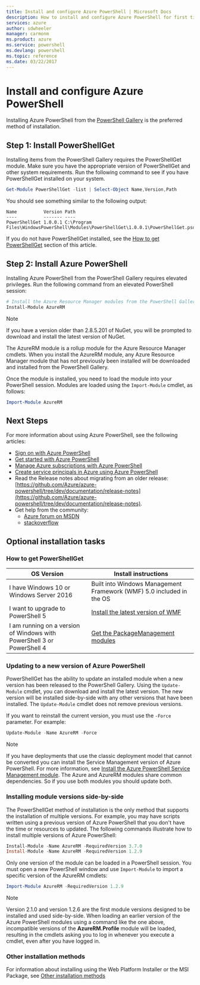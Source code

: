 ```yaml
---
title: Install and configure Azure PowerShell | Microsoft Docs
description: How to install and configure Azure PowerShell for first time use.
services: azure
author: sdwheeler
manager: carmonm
ms.product: azure
ms.service: powershell
ms.devlang: powershell
ms.topic: reference
ms.date: 03/22/2017
---
```


# Install and configure Azure PowerShell

Installing Azure PowerShell from the [PowerShell Gallery](https://www.powershellgallery.com/) is
the preferred method of installation.

## Step 1: Install PowerShellGet

Installing items from the PowerShell Gallery requires the PowerShellGet module. Make sure you have
the appropriate version of PowerShellGet and other system requirements. Run the following command
to see if you have PowerShellGet installed on your system.

```powershell
Get-Module PowerShellGet -list | Select-Object Name,Version,Path
```

You should see something similar to the following output:

```
Name          Version Path
----          ------- ----
PowerShellGet 1.0.0.1 C:\Program Files\WindowsPowerShell\Modules\PowerShellGet\1.0.0.1\PowerShellGet.psd1
```

If you do not have PowerShellGet installed, see the [How to get PowerShellGet](#how-to-get-powershellget)
section of this article.


## Step 2: Install Azure PowerShell

Installing Azure PowerShell from the PowerShell Gallery requires elevated privileges. Run the
following command from an elevated PowerShell session:

```powershell
# Install the Azure Resource Manager modules from the PowerShell Gallery
Install-Module AzureRM
```

> [!NOTE]
> If you have a version older than 2.8.5.201 of NuGet, you will be prompted to download and install
the latest version of NuGet.

The AzureRM module is a rollup module for the Azure Resource Manager cmdlets. When you install the
AzureRM module, any Azure Resource Manager module that has not previously been installed will be
downloaded and installed from the PowerShell Gallery.

Once the module is installed, you need to load the module into your PowerShell session. Modules are
loaded using the `Import-Module` cmdlet, as follows:

```powershell
Import-Module AzureRM
```

## Next Steps

For more information about using Azure PowerShell, see the following articles:

* [Sign on with Azure PowerShell](authenticate-azureps.md)
* [Get started with Azure PowerShell](get-started-azureps.md)
* [Manage Azure subscriptions with Azure PowerShell](manage-subscriptions-azureps.md)
* [Create service principals in Azure using Azure PowerShell](create-azure-service-principal-azureps.md)
* Read the Release notes about migrating from an older release:
  [https://github.com/Azure/azure-powershell/tree/dev/documentation/release-notes](https://github.com/Azure/azure-powershell/tree/dev/documentation/release-notes).
* Get help from the community:
  + [Azure forum on MSDN](http://go.microsoft.com/fwlink/p/?LinkId=320212)
  + [stackoverflow](http://go.microsoft.com/fwlink/?LinkId=320213)

## Optional installation tasks

### How to get PowerShellGet

|OS Version|Install instructions|
|---|---|
|I have Windows 10 or Windows Server 2016|Built into Windows Management Framework (WMF) 5.0 included in the OS|
|I want to upgrade to PowerShell 5|[Install the latest version of WMF](http://go.microsoft.com/fwlink/?LinkId=398175)|
|I am running on a version of Windows with PowerShell 3 or PowerShell 4|[Get the PackageManagement modules](http://go.microsoft.com/fwlink/?LinkID=746217)|

### Updating to a new version of Azure PowerShell

PowerShellGet has the ability to update an installed module when a new version has been released to
the PowerShell Gallery. Using the `Update-Module` cmdlet, you can download and install the latest
version. The new version will be installed side-by-side with any other versions that
have been installed. The `Update-Module` cmdlet does not remove previous versions.

If you want to reinstall the current version, you must use the `-Force` parameter. For example:

```powershell
Update-Module -Name AzureRM -Force
```

> [!NOTE]
> If you have deployments that use the classic deployment model that cannot be converted you can
install the Service Management version of Azure PowerShell. For more information, see
[Install the Azure PowerShell Service Management module](overview?view=azuresmps-3.7.0).
The Azure and AzureRM modules share common dependencies. So if you use both modules you should
update both.


### Installing module versions side-by-side

The PowerShellGet method of installation is the only method that supports the installation of
multiple versions. For example, you may have scripts written using a previous version of Azure
PowerShell that you don't have the time or resources to updated. The following commands illustrate
how to install multiple versions of Azure PowerShell:

```powershell
Install-Module -Name AzureRM -RequiredVersion 3.7.0
Install-Module -Name AzureRM -RequiredVersion 1.2.9
```

Only one version of the module can be loaded in a PowerShell session. You must open a new
PowerShell window and use `Import-Module` to import a specific version of the AzureRM cmdlets:

```powershell
Import-Module AzureRM -RequiredVersion 1.2.9
```

> [!NOTE]
> Version 2.1.0 and version 1.2.6 are the first module versions designed to be installed and used
side-by-side. When loading an earlier version of the Azure PowerShell modules using a
command like the one above, incompatible versions of the **AzureRM.Profile** module will be loaded,
resulting in the cmdlets asking you to log in whenever you execute a cmdlet, even after you have
logged in.

### Other installation methods

For information about installing using the Web Platform Installer or the MSI Package, see
[Other installation methods](other-install.md)
